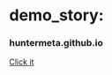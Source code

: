 # demo_story:
### huntermeta.github.io
<a href="https://huntermeta.github.io" target="_blank">Click it</a>
